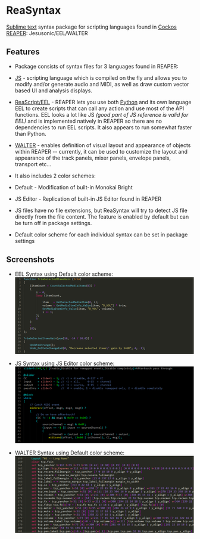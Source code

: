 ReaSyntax
=========

[Sublime text](http://www.sublimetext.com/3) syntax package for scripting languages found in [Cockos REAPER](http://www.reaper.fm/): Jesusonic/EEL/WALTER

## Features
* Package consists of syntax files for 3 languages found in REAPER:
 * [JS](http://www.reaper.fm/sdk/js/js.php) - scripting language which is compiled on the fly and allows you to modify and/or generate audio and MIDI, as well as draw custom vector based UI and analysis displays.

 * [ReaScript/EEL](http://www.reaper.fm/sdk/reascript/reascript.php) - REAPER lets you use both [Python](https://www.python.org/) and its own language EEL to create scripts that can call any action and use most of the API functions. EEL looks a lot like JS _(good part of JS reference is valid for EEL)_ and is implemented natively in REAPER so there are no dependencies to run EEL scripts. It also appears to run somewhat faster than Python.

 * [WALTER](http://www.reaper.fm/sdk/walter/walter.php) - enables definition of visual layout and appearance of objects within REAPER -- currently, it can be used to customize the layout and appearance of the track panels, mixer panels, envelope panels, transport etc...

* It also includes 2 color schemes:
 * Default - Modification of built-in Monokai Bright
 * JS Editor - Replication of built-in JS Editor found in REAPER

* JS files have no file extensions, but ReaSyntax will try to detect JS file directly from the file content. The feature is enabled by default but can be turn off in package settings.

* Default color scheme for each individual syntax can be set in package settings

## Screenshots
* EEL Syntax using Default color scheme:
  ![EEL Syntax using Default color scheme](https://raw.githubusercontent.com/Breeder/ReaSyntax/master/wiki/EEL%20-%20Default.png)

* JS Syntax using JS Editor color scheme:
  ![EEL Syntax using JS Editor color scheme](https://raw.githubusercontent.com/Breeder/ReaSyntax/master/wiki/JS%20-%20JS%20Editor.png)

* WALTER Syntax using Default color scheme:
  ![EEL Syntax using Default color scheme](https://raw.githubusercontent.com/Breeder/ReaSyntax/master/wiki/WALTER%20-%20Default.png)
